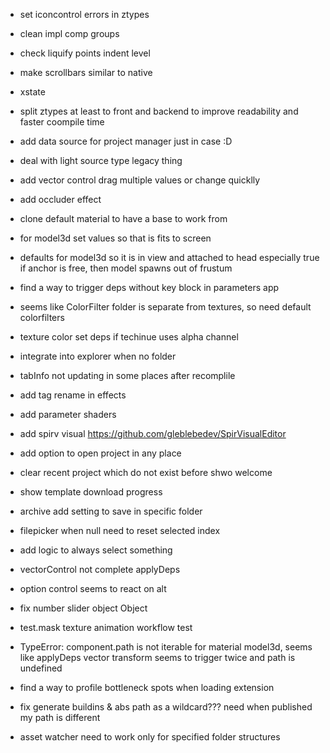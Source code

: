 -   set iconcontrol errors in ztypes

-   clean impl comp groups
-   check liquify points indent level
-   make scrollbars similar to native
-   xstate
-   split ztypes at least to front and backend to improve readability and faster coompile time
-   add data source for project manager just in case :D
-   deal with light source type legacy thing
-   add vector control drag multiple values or change quicklly
-   add occluder effect
-   clone default material to have a base to work from
-   for model3d set values so that is fits to screen
-   defaults for model3d so it is in view and attached to head
    especially true if anchor is free, then model spawns out of frustum
-   find a way to trigger deps without key block in parameters app
-   seems like ColorFilter folder is separate from textures, so need default colorfilters
-   texture color set deps if techinue uses alpha channel
-   integrate into explorer when no folder
-   tabInfo not updating in some places after recomplile
-   add tag rename in effects
-   add parameter shaders
-   add spirv visual https://github.com/gleblebedev/SpirVisualEditor
-   add option to open project in any place
-   clear recent project which do not exist before shwo welcome
-   show template download progress
-   archive add setting to save in specific folder

-   filepicker when null need to reset selected index
-   add logic to always select something
-   vectorControl not complete applyDeps
-   option control seems to react on alt
-   fix number slider object Object
-   test.mask texture animation workflow test
-   TypeError: component.path is not iterable for material model3d, seems like applyDeps
    vector transform seems to trigger twice and path is undefined
-   find a way to profile bottleneck spots when loading extension

-   fix generate buildins & abs path as a wildcard??? need when published my path is different
-   asset watcher need to work only for specified folder structures
